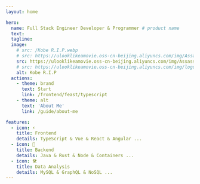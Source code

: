 ```yaml
---
layout: home

hero:
  name: Full Stack Engineer Developer & Programmer # product name
  text: 
  tagline: 
  image:
    # src: /Kobe R.I.P.webp
    # src: https://ulooklikeamovie.oss-cn-beijing.aliyuncs.com/img/AssassinS%20CREED.png
    src: https://ulooklikeamovie.oss-cn-beijing.aliyuncs.com/img/AssassinS-1.png
    # src: https://ulooklikeamovie.oss-cn-beijing.aliyuncs.com/img/logo_01.png
    alt: Kobe R.I.P
  actions:
    - theme: brand
      text: Start
      link: /frontend/feast/typescript
    - theme: alt
      text: 'About Me'
      link: /guide/about-me

features:
  - icon: ⚡️ 
    title: Frontend
    details: TypeScript & Vue & React & Angular ...
  - icon: 🖖
    title: Backend
    details: Java & Rust & Node & Containers ...
  - icon: 🛠️
    title: Data Analysis
    details: MySQL & GraphQL & NoSQL ...
---
```


<style>

</style>
